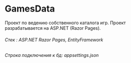 # GamesData
Проект по ведению собственного каталога игр. Проект разрабатывается на ASP.NET (Razor Pages).

###### Стек : ASP.NET Razor Pages, EntityFramework
###### Строка подключения к бд: appsettings.json

